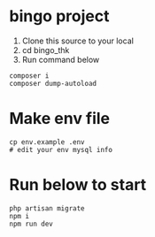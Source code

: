 # bingo project
1. Clone this source to your local
2. cd bingo_thk
3. Run command below

```
composer i
composer dump-autoload
```

# Make env file
```
cp env.example .env
# edit your env mysql info
``` 

# Run below to start
```
php artisan migrate
npm i
npm run dev
```